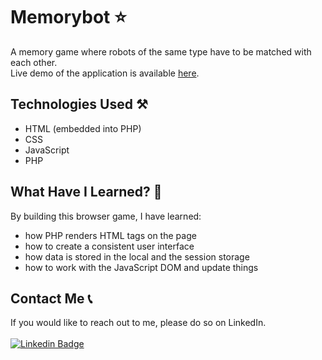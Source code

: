 # Memorybot ⭐

A memory game where robots of the same type have to be matched with each other.\
Live demo of the application is available [here](https://memorybot.herokuapp.com/).

## Technologies Used ⚒️

- HTML (embedded into PHP)
- CSS
- JavaScript
- PHP

## What Have I Learned? 🤔

By building this browser game, I have learned:

- how PHP renders HTML tags on the page
- how to create a consistent user interface
- how data is stored in the local and the session storage
- how to work with the JavaScript DOM and update things

## Contact Me 📞

If you would like to reach out to me, please do so on LinkedIn.
<br>
<br>
[![Linkedin Badge](https://img.shields.io/badge/LinkedIn-0077B5?style=for-the-badge&logo=linkedin&logoColor=white)](https://www.linkedin.com/in/anirudh-vadlamani/)
